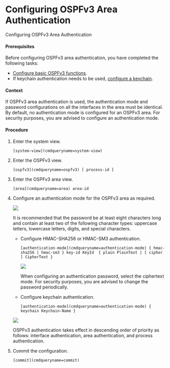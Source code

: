 Configuring OSPFv3 Area Authentication
======================================

Configuring OSPFv3 Area Authentication

#### Prerequisites

Before configuring OSPFv3 area authentication, you have completed the following tasks:

* [Configure basic OSPFv3 functions](vrp_ospfv3_cfg_0009.html).
* If keychain authentication needs to be used, [configure a keychain](../vrp_keychain_cfg_0009.html).

#### Context

If OSPFv3 area authentication is used, the authentication mode and password configurations on all the interfaces in the area must be identical. By default, no authentication mode is configured for an OSPFv3 area. For security purposes, you are advised to configure an authentication mode.


#### Procedure

1. Enter the system view.
   
   
   ```
   [system-view](cmdqueryname=system-view)
   ```
2. Enter the OSPFv3 view.
   
   
   ```
   [ospfv3](cmdqueryname=ospfv3) [ process-id ]
   ```
3. Enter the OSPFv3 area view.
   
   
   ```
   [area](cmdqueryname=area) area-id
   ```
4. Configure an authentication mode for the OSPFv3 area as required.
   
   ![](../public_sys-resources/note_3.0-en-us.png) 
   
   It is recommended that the password be at least eight characters long and contain at least two of the following character types: uppercase letters, lowercase letters, digits, and special characters.
   
   
   
   * Configure HMAC-SHA256 or HMAC-SM3 authentication.
     
     ```
     [authentication-mode](cmdqueryname=authentication-mode) { hmac-sha256 | hmac-sm3 } key-id KeyId  { plain PlainText | [ cipher ] CipherText }
     ```
     ![](../public_sys-resources/note_3.0-en-us.png) 
     
     When configuring an authentication password, select the ciphertext mode. For security purposes, you are advised to change the password periodically.
   * Configure keychain authentication.
     
     ```
     [authentication-mode](cmdqueryname=authentication-mode) { keychain Keychain-Name }
     ```
   
   ![](../public_sys-resources/note_3.0-en-us.png) 
   
   OSPFv3 authentication takes effect in descending order of priority as follows: interface authentication, area authentication, and process authentication.
5. Commit the configuration.
   
   
   ```
   [commit](cmdqueryname=commit)
   ```
